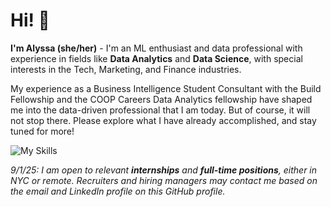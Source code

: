 # Hi! 👋

**I'm Alyssa (she/her)** - I'm an ML enthusiast and data professional with experience in fields like **Data Analytics** and **Data Science**, with special interests in the Tech, Marketing, and Finance industries. 

My experience as a Business Intelligence Student Consultant with the Build Fellowship and the COOP Careers Data Analytics fellowship have shaped me into the data-driven professional that I am today. But of course, it will not stop there. Please explore what I have already accomplished, and stay tuned for more!

![My Skills](https://go-skill-icons.vercel.app/api/icons?i=python,pandas,matplotlib,numpy,seaborn,scikitlearn,r,mysql,sqlserver,jupyter,googlecolab,bigquery,looker,tableau,excel,java,markdown,vscode,git&titles=true)  

_9/1/25: I am open to relevant **internships** and **full-time positions**, either in NYC or remote. Recruiters and hiring managers may contact me based on the email and LinkedIn profile on this GitHub profile._